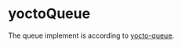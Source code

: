 # yoctoQueue

The queue implement is according to [yocto-queue](https://github.com/sindresorhus/yocto-queue).
